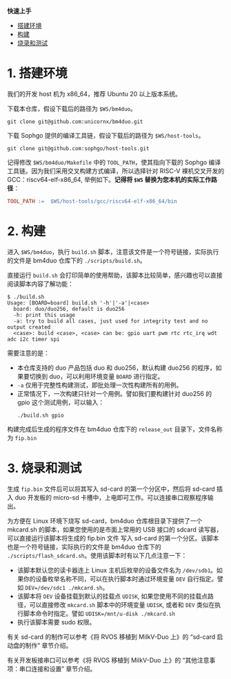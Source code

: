 **快速上手**

<!-- TOC -->

- [搭建环境](#搭建环境)
- [构建](#构建)
- [烧录和测试](#烧录和测试)

<!-- /TOC -->

# 1. 搭建环境

我们的开发 host 机为 x86_64，推荐 Ubuntu 20 以上版本系统。

下载本仓库，假设下载后的路径为 `$WS/bm4duo`。

```shell
git clone git@github.com:unicornx/bm4duo.git
```

下载 Sophgo 提供的编译工具链，假设下载后的路径为 `$WS/host-tools`。

```shell
git clone git@github.com:sophgo/host-tools.git
```

记得修改 `$WS/bm4duo/Makefile` 中的 `TOOL_PATH`，使其指向下载的 Sophgo 编译工具链。因为我们采用交叉构建方式编译，所以选择针对 RISC-V 裸机交叉开发的 GCC：riscv64-elf-x86_64, 举例如下。**记得将 `$WS` 替换为您本机的实际工作路径**：

```makefile
TOOL_PATH :=  $WS/host-tools/gcc/riscv64-elf-x86_64/bin
```

# 2. 构建

进入 `$WS/bm4duo`，执行 `build.sh` 脚本，注意该文件是一个符号链接，实际执行的文件是 bm4duo 仓库下的 `./scripts/build.sh`。

直接运行 `build.sh` 会打印简单的使用帮助，该脚本比较简单，感兴趣也可以直接阅读脚本内容了解功能：

```shell
$ ./build.sh 
Usage: [BOARD=board] build.sh '-h'|'-a'|<case>
  board: duo/duo256, default is duo256
  -h: print this usage
  -a: try to build all cases, just used for integrity test and no output created
  <case>: build <case>, <case> can be: gpio uart pwm rtc rtc_irq wdt adc i2c timer spi 
```

需要注意的是：

- 本仓库支持的 duo 产品包括 duo 和 duo256，默认构建 duo256 的程序，如果要切换到 duo，可以利用环境变量 `BOARD` 进行指定。
- `-a` 仅用于完整性构建测试，即批处理一次性构建所有的用例。
- 正常情况下，一次构建只针对一个用例。譬如我们要构建针对 duo256 的 gpio 这个测试用例，可以输入：
  ```shell
  ./build.sh gpio
  ```

构建完成后生成的程序文件在 bm4duo 仓库下的 `release_out` 目录下，文件名称为 `fip.bin`


# 3. 烧录和测试

生成 `fip.bin` 文件后可以将其写入 sd-card 的第一个分区中，然后将 sd-card 插入 duo 开发板的 micro-sd 卡槽中，上电即可工作。可以连接串口观察程序输出。

为方便在 Linux 环境下烧写 sd-card，bm4duo 仓库根目录下提供了一个 mkcard.sh 的脚本，如果您使用的是市面上常用的 USB 接口的 sdcard 读写器，可以直接运行该脚本将生成的 fip.bin 文件 写入 sd-card 的第一个分区。该脚本也是一个符号链接，实际执行的文件是 bm4duo 仓库下的 `./scripts/flash_sdcard.sh`。使用该脚本时有以下几点注意一下：
- 该脚本默认您的读卡器连上 Linux 主机后枚举的设备文件名为 `/dev/sdb1`。如果你的设备枚举名称不同，可以在执行脚本时通过环境变量 `DEV` 自行指定。譬如 `DEV=/dev/sdc1 ./mkcard.sh`。
- 该脚本将 `DEV` 设备挂载到默认的挂载点 `UDISK`, 如果您使用不同的挂载点路径，可以直接修改 `mkcard.sh` 脚本中的环境变量 `UDISK`, 或者和 `DEV` 类似在执行脚本命令时指定。譬如 `UDISK=/mnt/u-disk ./mkcard.sh`
- 执行该脚本需要 sudo 权限。

有关 sd-card 的制作可以参考《将 RVOS 移植到 MilkV-Duo 上》的 “sd-card 启动盘的制作” 章节介绍。

有关开发板接串口可以参考《将 RVOS 移植到 MilkV-Duo 上》的 “其他注意事项：串口连接和设置” 章节介绍。
